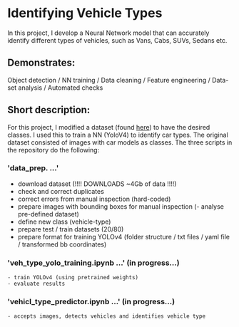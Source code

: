 # Identifying Vehicle Types

In this project, I develop a Neural Network model that can accurately identify different types of vehicles, such as Vans, Cabs, SUVs, Sedans etc.
## Demonstrates:

Object detection / NN training / Data cleaning / Feature engineering / Data-set analysis / Automated checks 

## Short description:

For this project, I modified a dataset (found [here](https://ai.stanford.edu/~jkrause/cars/car_dataset.html)) to have the desired classes. I used this to train a NN (YoloV4) to identify car types. The original dataset consisted of images with car models as classes. The three scripts in the repository do the following: 

### 'data_prep. ...'
- download dataset (!!!! DOWNLOADS ~4Gb of data !!!!)
- check and correct duplicates
- correct errors from manual inspection (hard-coded)
- prepare images with bounding boxes for manual inspection
(- analyse pre-defined dataset)
- define new class (vehicle-type)
- prepare test / train datasets (20/80)
- prepare format for training YOLOv4
    (folder structure / txt files / yaml file / transformed bb coordinates)

### 'veh_type_yolo_training.ipynb ...' (in progress...)
    - train YOLOv4 (using pretrained weights)
    - evaluate results

### 'vehicl_type_predictor.ipynb  ...' (in progress...)
    - accepts images, detects vehicles and identifies vehicle type